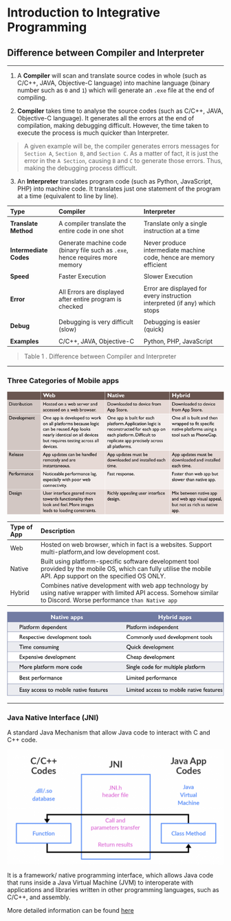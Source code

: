 # Introduction to Integrative Programming

## Difference between Compiler and Interpreter
---
1. A **Compiler** will scan and translate source codes in whole (such as C/C++, JAVA, Objective-C language) into machine language (binary number such as `0` and `1`) which will generate an `.exe` file at the end of compiling.

2. **Compiler** takes time to analyse the source codes (such as C/C++, JAVA, Objective-C language). It generates all the errors at the end of compilation, making debugging difficult. However, the time taken to execute the process is much quicker than Interpreter.
> A given example will be, the compiler generates errors messages for `Section A`, `Section B`, and `Section C`. As a matter of fact, it is just the error in the `A Section`, causing `B` and `C` to generate those errors. Thus, making the debugging process difficult. 

3. An **Interpreter** translates program code (such as Python, JavaScript, PHP) into machine code. It translates just one statement of the program at a time (equivalent to line by line).

| Type | Compiler | Interpreter |
| :--- | :--- | :--- |
|||
| **Translate Method** |A compiler translate the entire code in one shot  | Translate only a single instruction at a time |
|||
| **Intermediate** **Codes**| Generate machine code (binary file such as `.exe`, hence requires more memory| Never produce intermediate machine code, hence are memory efficient |
|||
| **Speed** | Faster Execution | Slower Execution | 
|||
| **Error** | All Errors are displayed after entire program is checked | Error are displayed for every instruction interpreted (if any) which stops |
|||
| **Debug** | Debugging is very difficult (slow) | Debugging is easier (quick) |
|||
| **Examples** | C/C++, JAVA, Objective-C | Python, PHP, JavaScript |
> Table 1 . Difference between Compiler and Interpreter

---

### Three Categories of Mobile apps
![Detailed Native and Hybrid Apps Comparison](./img/TCP3151-Lec1-detailed-native-and-hybrid-compare.png)

| Type of App | Description |
|:----------- |:----------- |
| Web         | Hosted on web browser, which in fact is a websites. Support multi-platform,and low development cost. |
| Native      | Built using platform-specific software development tool provided by the mobile OS, which can fully utilise the mobile API. App support on the specified OS ONLY.            |
| Hybrid      | Combines native development with web app technology by using native wrapper with limited API access. Somehow similar to Discord. Worse performance `than Native app`            |

![Native and Hybrid Apps Comparison](./img/TCP3151-Lec1-native-and-hybrid-comparison.png)

---
### Java Native Interface (JNI)

A standard Java Mechanism that allow Java code to interact with C and C++ code.

![How JNI Works](./img/TCP3151-Lec1-jni-java-c-interaction.png)

It is a framework/ native programming interface, which allows Java code that runs inside a Java Virtual Machine (JVM) to interoperate with applications and libraries written in other programming languages, such as C/C++, and assembly.

More detailed information can be found [here](https://redwerk.com/blog/3-reasons-why-we-love-jni/)

